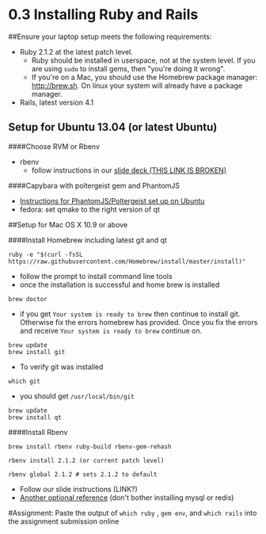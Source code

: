 # 0.3 Installing Ruby and Rails

##Ensure your laptop setup meets the following requirements:
  - Ruby 2.1.2 at the latest patch level.
    - Ruby should be installed in userspace, not at the system level. If you are using `sudo` to install gems, then "you're doing it wrong".
    - If you're on a Mac, you should use the Homebrew package manager: http://brew.sh. On linux your system will already have a package manager.
  - Rails, latest version 4.1

## Setup for Ubuntu 13.04 (or latest Ubuntu)

####Choose RVM or Rbenv

- rbenv
    - follow instructions in our [slide deck (THIS LINK IS BROKEN)](http://www.stehem.net/2012/05/08/how-to-install-ruby-with-rbenv-on-ubuntu-12-04.html)

####Capybara with poltergeist gem and PhantomJS

- [Instructions for PhantomJS/Poltergeist set up on Ubuntu](http://faculty.washington.edu/ivanoats/blog/2014/01/08/setting-up-phantomjs-on-ubuntu/)
- fedora: set qmake to the right version of qt

##Setup for Mac OS X 10.9 or above

####Install Homebrew including latest git and qt
```
ruby -e "$(curl -fsSL https://raw.githubusercontent.com/Homebrew/install/master/install)"
```
  - follow the prompt to install command line tools
  - once the installation is successful and home brew is installed

```
brew doctor
```
  - if you get `Your system is ready to brew` then continue to install git. Otherwise fix the errors homebrew has provided.
  Once you fix the errors and receive `Your system is ready to brew` continue on.

```
brew update
brew install git
```
  - To verify git was installed

```
which git
```
  - you should get `/usr/local/bin/git`

```
brew update
brew install qt
```

####Install Rbenv
```
brew install rbenv ruby-build rbenv-gem-rehash
```

```
rbenv install 2.1.2 (or current patch level)
```

```
rbenv global 2.1.2 # sets 2.1.2 to default
```

- Follow our slide instructions (LINK?)
- [Another optional reference](http://www.createdbypete.com/articles/ruby-on-rails-development-setup-for-mac-osx//)  (don't bother installing mysql or redis)

#Assignment:
Paste the output of `which ruby` ,  `gem env`, and `which rails` into the assignment submission online
